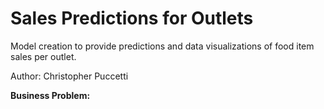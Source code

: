 # Sales Predictions for Outlets
Model creation to provide predictions and data visualizations of food item sales per outlet.

Author: Christopher Puccetti

**Business Problem:**

